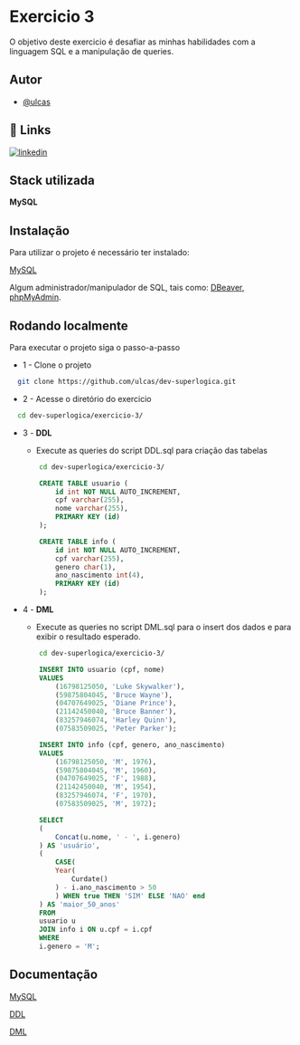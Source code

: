 
# Exercicio 3

O objetivo deste exercicio é
desafiar as minhas habilidades com a linguagem SQL
e a manipulação de queries.
## Autor

- [@ulcas](https://www.github.com/ulcas)


## 🔗 Links
[![linkedin](https://img.shields.io/badge/linkedin-0A66C2?style=for-the-badge&logo=linkedin&logoColor=white)](https://www.linkedin.com/in/ulcas/)

## Stack utilizada

**MySQL**


## Instalação

Para utilizar o projeto é necessário ter instalado:

[MySQL](https://www.mysql.com/)

Algum administrador/manipulador de SQL, tais como:
[DBeaver](https://dbeaver.io/download/),
[phpMyAdmin](https://www.phpmyadmin.net/).

## Rodando localmente

Para executar o projeto siga o passo-a-passo

- 1 - Clone o projeto
```bash
  git clone https://github.com/ulcas/dev-superlogica.git
```
- 2 - Acesse o diretório do exercicio
```bash
  cd dev-superlogica/exercicio-3/
```
- 3 - **DDL**
    - Execute as queries do script DDL.sql para criação das tabelas
    ```bash
        cd dev-superlogica/exercicio-3/
    ```

    ```sql
        CREATE TABLE usuario (
            id int NOT NULL AUTO_INCREMENT,
            cpf varchar(255),
            nome varchar(255),
            PRIMARY KEY (id)
        );

        CREATE TABLE info (
            id int NOT NULL AUTO_INCREMENT,
            cpf varchar(255),
            genero char(1),
            ano_nascimento int(4),
            PRIMARY KEY (id)
        );
    ```
- 4 - **DML**
    - Execute as queries no script DML.sql para o insert dos dados e para exibir o resultado esperado.
    ```bash
        cd dev-superlogica/exercicio-3/
    ```

    ```sql
        INSERT INTO usuario (cpf, nome) 
        VALUES 
            (16798125050, 'Luke Skywalker'), 
            (59875804045, 'Bruce Wayne'), 
            (04707649025, 'Diane Prince'), 
            (21142450040, 'Bruce Banner'), 
            (83257946074, 'Harley Quinn'), 
            (07583509025, 'Peter Parker');

        INSERT INTO info (cpf, genero, ano_nascimento) 
        VALUES 
            (16798125050, 'M', 1976), 
            (59875804045, 'M', 1960), 
            (04707649025, 'F', 1988), 
            (21142450040, 'M', 1954), 
            (83257946074, 'F', 1970), 
            (07583509025, 'M', 1972);
    ```

    ```sql
        SELECT 
        (
            Concat(u.nome, ' - ', i.genero)
        ) AS 'usuário', 
        (
            CASE(
            Year(
                Curdate()
            ) - i.ano_nascimento > 50
            ) WHEN true THEN 'SIM' ELSE 'NAO' end
        ) AS 'maior_50_anos' 
        FROM 
        usuario u 
        JOIN info i ON u.cpf = i.cpf 
        WHERE 
        i.genero = 'M';
    ```
## Documentação

[MySQL](https://dev.mysql.com/doc/refman/8.0/en/sql-statements.html)

[DDL](https://dev.mysql.com/doc/refman/8.0/en/sql-data-definition-statements.html)

[DML](https://dev.mysql.com/doc/refman/8.0/en/sql-data-manipulation-statements.html)